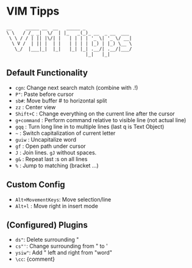 # VIM Tipps

```
__     _____ __  __   _____ _                 
\ \   / /_ _|  \/  | |_   _(_)_ __  _ __  ___ 
 \ \ / / | || |\/| |   | | | | '_ \| '_ \/ __|
  \ V /  | || |  | |   | | | | |_) | |_) \__ \
   \_/  |___|_|  |_|   |_| |_| .__/| .__/|___/
                             |_|   |_|        
```

## Default Functionality

- `cgn`: Change next search match (combine with .!)
- `P"`: Paste before cursor
- `sb#`: Move buffer # to horizontal split
- `zz` : Center view
- `Shift+C` : Change everything on the current line after the cursor
- `g+command` : Perform command relative to visible line (not actual line)
- `gqq` : Turn long line in to multiple lines (last q is Text Object)
- `~` : Switch capitalization of current letter
- `guiw` : Uncapitalize word
- `gf` : Open path under cursor
- `J` : Join lines. `gJ` without spaces.
- `g&` : Repeat last :s on all lines
- `%` : Jump to matching (bracket ...)

## Custom Config
- `Alt+MovementKeys`: Move selection/line
- `Alt+l` : Move right in insert mode

## (Configured) Plugins
- `ds"`: Delete surrounding "
- `cs"'`: Change surrounding from " to '
- `ysiw"`: Add " left and right from "word"
- `\cc`: {comment} 
